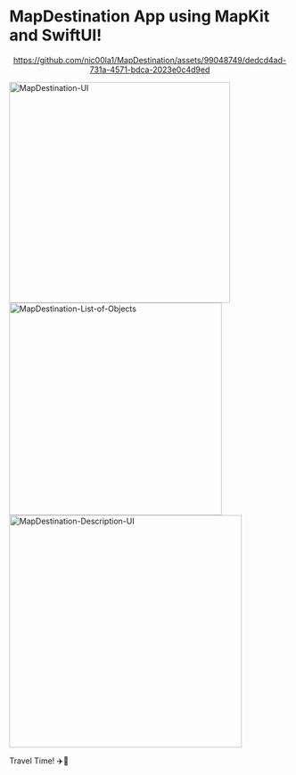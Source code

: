# MapDestination App using MapKit and SwiftUI!
<div align="center">



https://github.com/nic00la1/MapDestination/assets/99048749/dedcd4ad-731a-4571-bdca-2023e0c4d9ed


  
</div>
<img width="396" alt="MapDestination-UI" src="https://github.com/nic00la1/MapDestination/assets/99048749/60a2083c-3442-4576-8d01-86b873d2893c">
<img width="381" alt="MapDestination-List-of-Objects" src="https://github.com/nic00la1/MapDestination/assets/99048749/1825ab55-1a9a-46a0-928a-6f92d44c5d31">
<img width="417" alt="MapDestination-Description-UI" src="https://github.com/nic00la1/MapDestination/assets/99048749/a02a6ca5-934c-4ea5-b9a4-efe62506be14">

Travel Time! ✈️🚗


